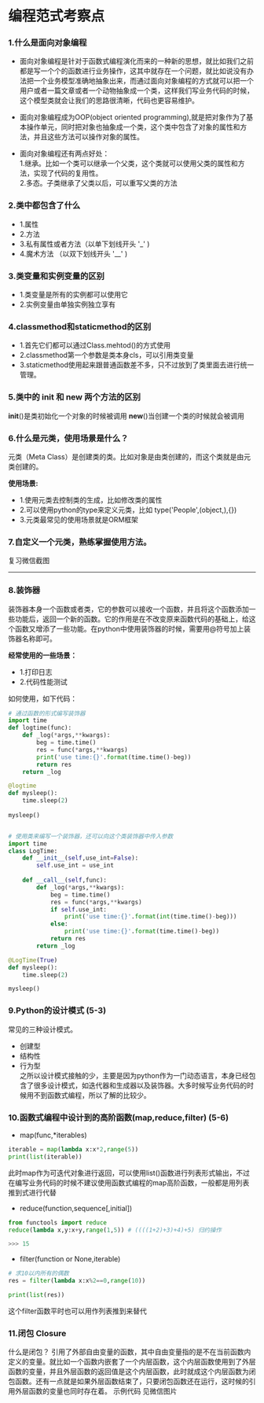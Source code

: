 # 编程范式考察点

### 1.什么是面向对象编程

- 面向对象编程是针对于函数式编程演化而来的一种新的思想，就比如我们之前都是写一个个的函数进行业务操作，这其中就存在一个问题，就比如说没有办法把一个业务模型准确地抽象出来，而通过面向对象编程的方式就可以把一个用户或者一篇文章或者一个动物抽象成一个类，这样我们写业务代码的时候，这个模型类就会让我们的思路很清晰，代码也更容易维护。

- 面向对象编程成为OOP(object oriented programming),就是把对象作为了基本操作单元，同时把对象也抽象成一个类，这个类中包含了对象的属性和方法，并且这些方法可以操作对象的属性。 

- 面向对象编程还有两点好处：  
    1.继承。比如一个类可以继承一个父类，这个类就可以使用父类的属性和方法，实现了代码的复用性。  
    2.多态。子类继承了父类以后，可以重写父类的方法

### 2.类中都包含了什么

- 1.属性
- 2.方法
- 3.私有属性或者方法（以单下划线开头 '_' )
- 4.魔术方法       （以双下划线开头 '__' )

### 3.类变量和实例变量的区别

- 1.类变量是所有的实例都可以使用它
- 2.实例变量由单独实例独立享有

### 4.classmethod和staticmethod的区别

- 1.首先它们都可以通过Class.mehtod()的方式使用
- 2.classmethod第一个参数是类本身cls，可以引用类变量
- 3.staticmethod使用起来跟普通函数差不多，只不过放到了类里面去进行统一管理。

### 5.类中的 __init__ 和 __new__ 两个方法的区别
__init__()是类初始化一个对象的时候被调用
__new__()当创建一个类的时候就会被调用

### 6.什么是元类，使用场景是什么？
元类（Meta Class）是创建类的类。比如对象是由类创建的，而这个类就是由元类创建的。  

**使用场景:**

- 1.使用元类去控制类的生成，比如修改类的属性
- 2.可以使用python的type来定义元类，比如 type('People',(object,),{})
- 3.元类最常见的使用场景就是ORM框架

### 7.自定义一个元类，熟练掌握使用方法。
复习微信截图

***

### 8.装饰器
装饰器本身一个函数或者类，它的参数可以接收一个函数，并且将这个函数添加一些功能后，返回一个新的函数。它的作用是在不改变原来函数代码的基础上，给这个函数又增添了一些功能。在python中使用装饰器的时候，需要用@符号加上装饰器名称即可。

**经常使用的一些场景：**

- 1.打印日志
- 2.代码性能测试  

如何使用，如下代码：
```python
# 通过函数的形式编写装饰器
import time
def logtime(func):
    def _log(*args,**kwargs):
        beg = time.time()
        res = func(*args,**kwargs)
        print('use time:{}'.format(time.time()-beg))
        return res
    return _log

@logtime
def mysleep():
    time.sleep(2)
 
mysleep()


# 使用类来编写一个装饰器，还可以向这个类装饰器中传入参数
import time
class LogTime:
    def __init__(self,use_int=False):
        self.use_int = use_int
    
    def __call__(self,func):
        def _log(*args,**kwargs):
            beg = time.time()
            res = func(*args,**kwargs)
            if self.use_int:
                print('use time:{}'.format(int(time.time()-beg)))
            else:
                print('use time:{}'.format(time.time()-beg))
            return res
        return _log

@LogTime(True)
def mysleep():
    time.sleep(2)

mysleep()

```

### 9.Python的设计模式  (5-3)
常见的三种设计模式。

- 创建型
- 结构性
- 行为型  
之所以设计模式接触的少，主要是因为python作为一门动态语言，本身已经包含了很多设计模式，如迭代器和生成器以及装饰器。大多时候写业务代码的时候用不到函数式编程，所以了解的比较少。


### 10.函数式编程中设计到的高阶函数(map,reduce,filter)  (5-6)

- map(func,*iterables)  
```python
iterable = map(lambda x:x*2,range(5))
print(list(iterable))
```
此时map作为可迭代对象进行返回，可以使用list()函数进行列表形式输出，不过在编写业务代码的时候不建议使用函数式编程的map高阶函数，一般都是用列表推到式进行代替

- reduce(function,sequence[,initial])
```python
from functools import reduce
reduce(lambda x,y:x+y,range(1,5)) # ((((1+2)+3)+4)+5) 归约操作

>>> 15
```

- filter(function or None,iterable)
```python
# 求10以内所有的偶数
res = filter(lambda x:x%2==0,range(10))

print(list(res))
```
这个filter函数平时也可以用作列表推到来替代

### 11.闭包 Closure
什么是闭包？  引用了外部自由变量的函数，其中自由变量指的是不在当前函数内定义的变量。就比如一个函数内嵌套了一个内层函数，这个内层函数使用到了外层函数的变量，并且外层函数的返回值是这个内层函数，此时就成这个内层函数为闭包函数。还有一点就是如果外层函数结束了，只要闭包函数还在运行，这时候的引用外层函数的变量也同时存在着。
示例代码 见微信图片


